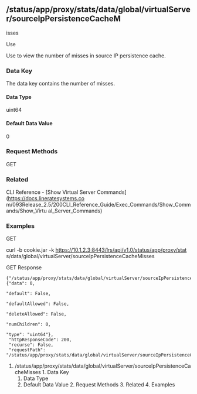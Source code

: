 ## /status/app/proxy/stats/data/global/virtualServer/sourceIpPersistenceCacheM
isses

Use

Use to view the number of misses in source IP persistence cache.

### Data Key

The data key contains the number of misses.

#### Data Type

uint64

#### Default Data Value

0

### Request Methods

GET

### Related

CLI Reference - [Show Virtual Server Commands](https://docs.lineratesystems.co
m/093Release_2.5/200CLI_Reference_Guide/Exec_Commands/Show_Commands/Show_Virtu
al_Server_Commands)

### Examples

GET

curl -b cookie.jar -k https://10.1.2.3:8443/lrs/api/v1.0/status/app/proxy/stat
s/data/global/virtualServer/sourceIpPersistenceCacheMisses

GET Response

    
    {"/status/app/proxy/stats/data/global/virtualServer/sourceIpPersistenceCacheMisses": {"data": 0,
                                                                                           "default": False,
                                                                                           "defaultAllowed": False,
                                                                                           "deleteAllowed": False,
                                                                                           "numChildren": 0,
                                                                                           "type": "uint64"},
     "httpResponseCode": 200,
     "recurse": False,
     "requestPath": "/status/app/proxy/stats/data/global/virtualServer/sourceIpPersistenceCacheMisses"}
    

  1. /status/app/proxy/stats/data/global/virtualServer/sourceIpPersistenceCacheMisses
    1. Data Key
      1. Data Type
      2. Default Data Value
    2. Request Methods
    3. Related
    4. Examples

